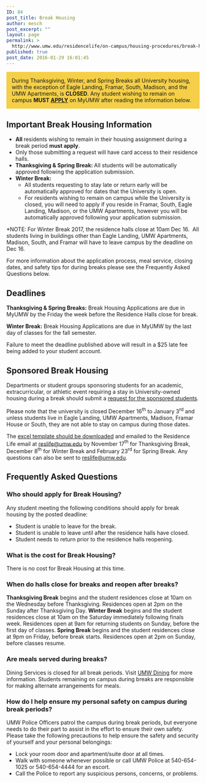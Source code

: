 ```yaml
---
ID: 84
post_title: Break Housing
author: mesch
post_excerpt: ""
layout: page
permalink: >
  http://www.umw.edu/residencelife/on-campus/housing-procedures/break-housing/
published: true
post_date: 2016-01-29 16:01:45
---
```

<div style="background-color: #f5cf47;padding: 1em;margin-bottom: 1em">During Thanksgiving, Winter, and Spring Breaks all University housing, with the exception of Eagle Landing, Framar, South, Madison, and the UMW Apartments, is <strong>CLOSED</strong>. Any student wishing to remain on campus <strong>MUST <a href="https://orgsync.com/59554/forms/289258">APPLY</a></strong> on MyUMW after reading the information below.</div>
<h2>Important Break Housing Information</h2>
<ul>
 	<li><strong>All </strong>residents wishing to remain in their housing assignment during a break period <strong>must apply</strong>.</li>
 	<li>Only those submitting a request will have card access to their residence halls.</li>
 	<li><strong>Thanksgiving &amp; Spring Break: </strong>All students will be automatically approved following the application submission.</li>
 	<li><strong>Winter Break:</strong>
<ul>
 	<li>All students requesting to stay late or return early will be automatically approved for dates that the University is open.</li>
 	<li>For residents wishing to remain on campus while the University is closed, you will need to apply if you reside in Framar, South, Eagle Landing, Madison, or the UMW Apartments, however you will be automatically approved following your application submission.</li>
</ul>
</li>
</ul>
*NOTE: For Winter Break 2017, the residence halls close at 10am Dec 16.  All students living in buildings other than Eagle Landing, UMW Apartments, Madison, South, and Framar will have to leave campus by the deadline on Dec 16.

For more information about the application process, meal service, closing dates, and safety tips for during breaks please see the Frequently Asked Questions below.
<h2>Deadlines</h2>
<strong>Thanksgiving &amp; Spring Breaks:</strong>
Break Housing Applications are due in MyUMW by the Friday the week before the Residence Halls close for break.

<strong>Winter Break:</strong>
Break Housing Applications are due in MyUMW by the last day of classes for the fall semester.

Failure to meet the deadline published above will result in a $25 late fee being added to your student account.
<h2>Sponsored Break Housing</h2>
<p class="p1"><span class="s1">Departments or student groups sponsoring students for an academic, extracurricular, or athletic event requiring a stay in University-owned housing during a break should submit a <a href="http://www.umw.edu/residencelife/wp-content/uploads/sites/30/2016/01/BreakHousingTemplate.xlsx">request for the sponsored students</a>.</span></p>
<p class="p1"><span class="s1">Please note that the university is closed December 16</span><span class="s3"><sup>th</sup></span><span class="s1"> to January 3</span><span class="s3"><sup>rd</sup></span><span class="s1"> and unless students live in Eagle Landing, UMW Apartments, Madison, Framar House or South, they are not able to stay on campus during those dates.</span></p>
<p class="p1"><span class="s1">The <a href="http://www.umw.edu/residencelife/wp-content/uploads/sites/30/2016/01/BreakHousingTemplate-1.xlsx">excel template should be downloaded</a> and emailed to the Residence Life email at <a href="mailto:reslife@umw.edu"><span class="s4">reslife@umw.edu</span></a> by November 17</span><span class="s3"><sup>th</sup></span><span class="s1"> for Thanksgiving Break, December 8</span><span class="s3"><sup>th</sup></span><span class="s1"> for Winter Break and February 23<span class="s3"><sup>rd</sup></span> for Spring Break. Any questions can also be sent to <a href="mailto:reslife@umw.edu"><span class="s4">reslife@umw.edu</span></a>.</span></p>

<h2>Frequently Asked Questions</h2>
<h3>Who should apply for Break Housing?</h3>
Any student meeting the following conditions should apply for break housing by the posted deadline:
<ul>
 	<li>Student is unable to leave for the break.</li>
 	<li>Student is unable to leave until after the residence halls have closed.</li>
 	<li>Student needs to return prior to the residence halls reopening.</li>
</ul>
<h3>What is the cost for Break Housing?</h3>
There is no cost for Break Housing at this time.
<h3>When do halls close for breaks and reopen after breaks?</h3>
<strong>Thanksgiving Break</strong> begins and the student residences close at 10am on the Wednesday before Thanksgiving. Residences open at 2pm on the Sunday after Thanksgiving Day.
<strong>Winter Break</strong> begins and the student residences close at 10am on the Saturday immediately following finals week. Residences open at 9am for returning students on Sunday, before the first day of classes.<strong>
Spring Break</strong> begins and the student residences close at 9pm on Friday, before break starts. Residences open at 2pm on Sunday, before classes resume.
<h3>Are meals served during breaks?</h3>
Dining Services is closed for all break periods. Visit <a href="http://umwdining.com/">UMW Dining</a> for more information. Students remaining on campus during breaks are responsible for making alternate arrangements for meals.
<h3>How do I help ensure my personal safety on campus during break periods?</h3>
UMW Police Officers patrol the campus during break periods, but everyone needs to do their part to assist in the effort to ensure their own safety. Please take the following precautions to help ensure the safety and security of yourself and your personal belongings:
<ul>
 	<li>Lock your room door and apartment/suite door at all times.</li>
 	<li>Walk with someone whenever possible or call UMW Police at 540-654-1025 or 540-654-4444 for an escort.</li>
 	<li>Call the Police to report any suspicious persons, concerns, or problems.</li>
</ul>